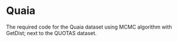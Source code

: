 # Quaia
The required code for the Quaia dataset using MCMC algorithm with GetDist; next to the QUOTAS dataset.
